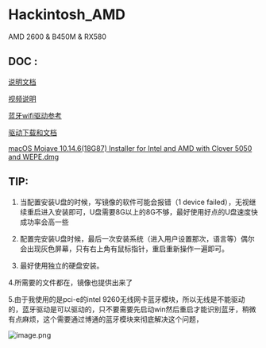 # Hackintosh_AMD
AMD 2600 &amp; B450M &amp; RX580
## DOC :

[说明文档](https://vanilla.amd-osx.com/)

[视频说明](https://www.bilibili.com/video/av66328246?from=search&seid=5909070990651981103)

[蓝牙wifi驱动参考](https://post.smzdm.com/p/a83d937n/)

[驱动下载和文档](https://bitbucket.org/RehabMan/)

[macOS Mojave 10.14.6(18G87) Installer for Intel and AMD with Clover 5050 and WEPE.dmg](https://blog.daliansky.net/macOS-Mojave-10.14.6-18G87-Release-version-with-Clover-5033-original-image.html)

## TIP:
 1. 当配置安装U盘的时候，写镜像的软件可能会报错（1 device failed），无视继续重启进入安装即可，U盘需要8G以上的8G不够，最好使用好点的U盘速度快成功率会高一些
  
 2. 配置完安装U盘时候，最后一次安装系统（进入用户设置那次，语言等）偶尔会出现灰色屏幕，只有右上角有鼠标指针，重启重新操作一遍即可。
  
 3. 最好使用独立的硬盘安装。
 
 4.所需要的文件都在，镜像也提供出来了

 5.由于我使用的是pci-e的intel 9260无线网卡蓝牙模块，所以无线是不能驱动的，蓝牙驱动是可以驱动的，只不要需要先启动win然后重启才能识别蓝牙，稍微有点麻烦，这个需要通过博通的蓝牙模块来彻底解决这个问题，
  
 ![image.png](https://i.loli.net/2019/10/06/HVyZz1XfDpT9q5B.png)
